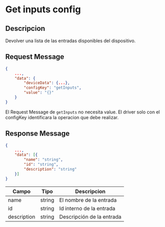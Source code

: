 # Get inputs config

## Descripcion

Devolver una lista de las entradas disponibles del dispositivo.

## Request Message

```json
{
    ...,
    "data": {
        "deviceData": {...},
        "configKey": "getInputs",
        "value": "{}"
    }
}
```

El Request Message de `getInputs` no necesita value. El driver solo con el configKey identificara la operacion que debe realizar.

## Response Message

```json
{
    ...,
    "data": [{
        "name": "string",
        "id": "string",
        "description": "string"
    }]
}
```

| Campo       | Tipo   | Descripcion               |
| ----------- | ------ | ------------------------- |
| name        | string | El nombre de la entrada   |
| id          | string | Id interno de la entrada  |
| description | string | Descripción de la entrada |
